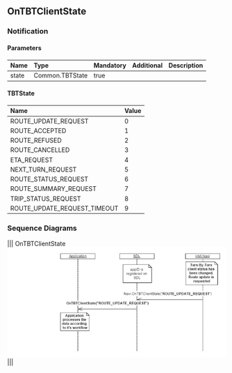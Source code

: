 ## OnTBTClientState


### Notification

#### Parameters

|Name|Type|Mandatory|Additional|Description|
|:---|:---|:--------|:---------|:----------|
|state|Common.TBTState|true|||

#### TBTState

|Name|Value|
|:---|:----|
|ROUTE_UPDATE_REQUEST|0|
|ROUTE_ACCEPTED|1|
|ROUTE_REFUSED|2|
|ROUTE_CANCELLED|3|
|ETA_REQUEST|4|
|NEXT_TURN_REQUEST|5|
|ROUTE_STATUS_REQUEST|6|
|ROUTE_SUMMARY_REQUEST|7|
|TRIP_STATUS_REQUEST|8|
|ROUTE_UPDATE_REQUEST_TIMEOUT|9|

### Sequence Diagrams
|||
OnTBTClientState
![OnTBTClientState](./assets/OnTBTClientState.jpg)
|||
